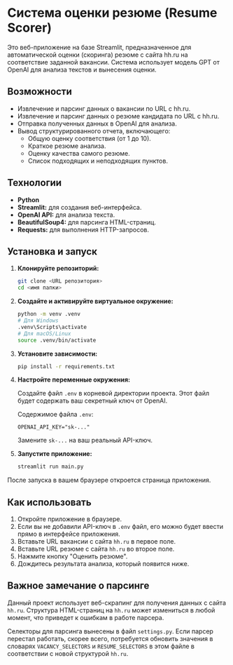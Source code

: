 # Система оценки резюме (Resume Scorer)

Это веб-приложение на базе Streamlit, предназначенное для автоматической оценки (скоринга) резюме с сайта hh.ru на соответствие заданной вакансии. Система использует модель GPT от OpenAI для анализа текстов и вынесения оценки.

## Возможности

-   Извлечение и парсинг данных о вакансии по URL с hh.ru.
-   Извлечение и парсинг данных о резюме кандидата по URL с hh.ru.
-   Отправка полученных данных в OpenAI для анализа.
-   Вывод структурированного отчета, включающего:
    -   Общую оценку соответствия (от 1 до 10).
    -   Краткое резюме анализа.
    -   Оценку качества самого резюме.
    -   Список подходящих и неподходящих пунктов.

## Технологии

-   **Python**
-   **Streamlit:** для создания веб-интерфейса.
-   **OpenAI API:** для анализа текста.
-   **BeautifulSoup4:** для парсинга HTML-страниц.
-   **Requests:** для выполнения HTTP-запросов.

## Установка и запуск

1.  **Клонируйте репозиторий:**
    ```bash
    git clone <URL репозитория>
    cd <имя папки>
    ```

2.  **Создайте и активируйте виртуальное окружение:**
    ```bash
    python -m venv .venv
    # Для Windows
    .venv\Scripts\activate
    # Для macOS/Linux
    source .venv/bin/activate
    ```

3.  **Установите зависимости:**
    ```bash
    pip install -r requirements.txt
    ```

4.  **Настройте переменные окружения:**

    Создайте файл `.env` в корневой директории проекта. Этот файл будет содержать ваш секретный ключ от OpenAI.

    Содержимое файла `.env`:
    ```
    OPENAI_API_KEY="sk-..."
    ```
    Замените `sk-...` на ваш реальный API-ключ.

5.  **Запустите приложение:**
    ```bash
    streamlit run main.py
    ```

После запуска в вашем браузере откроется страница приложения.

## Как использовать

1.  Откройте приложение в браузере.
2.  Если вы не добавили API-ключ в `.env` файл, его можно будет ввести прямо в интерфейсе приложения.
3.  Вставьте URL вакансии с сайта `hh.ru` в первое поле.
4.  Вставьте URL резюме с сайта `hh.ru` во второе поле.
5.  Нажмите кнопку "Оценить резюме".
6.  Дождитесь результата анализа, который появится ниже.

## Важное замечание о парсинге

Данный проект использует веб-скрапинг для получения данных с сайта `hh.ru`. Структура HTML-страниц на `hh.ru` может измениться в любой момент, что приведет к ошибкам в работе парсера.

Селекторы для парсинга вынесены в файл `settings.py`. Если парсер перестал работать, скорее всего, потребуется обновить значения в словарях `VACANCY_SELECTORS` и `RESUME_SELECTORS` в этом файле в соответствии с новой структурой `hh.ru`.
